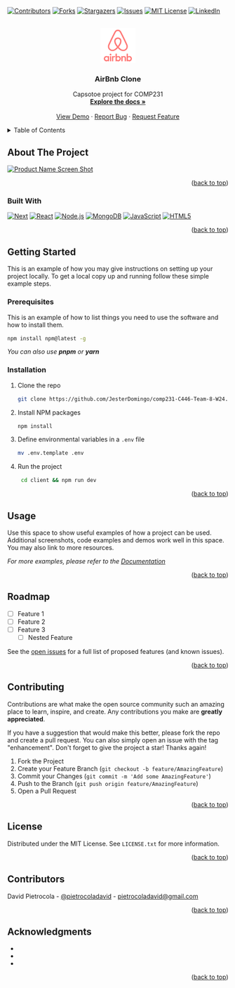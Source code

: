 <!--! Replace `comp231-C446-Team-8-W24`, `AirBnb Clone`, ``,`technology`-->

<a name="readme-top"></a>

[![Contributors][contributors-shield]][contributors-url]
[![Forks][forks-shield]][forks-url]
[![Stargazers][stars-shield]][stars-url]
[![Issues][issues-shield]][issues-url]
[![MIT License][license-shield]][license-url]
[![LinkedIn][linkedin-shield]][linkedin-url]

<!-- PROJECT LOGO -->
<br />
<div align="center">
  <a href="https://github.com/JesterDomingo/comp231-C446-Team-8-W24">
    <img src="images/logo.png" alt="Logo" width="80" height="80">
  </a>

<h3 align="center">AirBnb Clone</h3>

  <p align="center">
    Capsotoe project for COMP231
    <br />
    <a href="https://github.com/JesterDomingo/comp231-C446-Team-8-W24"><strong>Explore the docs »</strong></a>
    <br />
    <br />
    <a href="https://github.com/JesterDomingo/comp231-C446-Team-8-W24">View Demo</a>
    ·
    <a href="https://github.com/JesterDomingo/comp231-C446-Team-8-W24/issues">Report Bug</a>
    ·
    <a href="https://github.com/JesterDomingo/comp231-C446-Team-8-W24/issues">Request Feature</a>
  </p>
</div>

<!-- TABLE OF CONTENTS -->
<details>
  <summary>Table of Contents</summary>
  <ol>
    <li>
      <a href="#about-the-project">About The Project</a>
      <ul>
        <li><a href="#built-with">Built With</a></li>
      </ul>
    </li>
    <li>
      <a href="#getting-started">Getting Started</a>
      <ul>
        <li><a href="#prerequisites">Prerequisites</a></li>
        <li><a href="#installation">Installation</a></li>
      </ul>
    </li>
    <li><a href="#usage">Usage</a></li>
    <li><a href="#roadmap">Roadmap</a></li>
    <li><a href="#contributing">Contributing</a></li>
    <li><a href="#license">License</a></li>
    <li><a href="#Contributors">Contributors</a></li>
    <li><a href="#acknowledgments">Acknowledgments</a></li>
  </ol>
</details>

<!-- ABOUT THE PROJECT -->

## About The Project

[![Product Name Screen Shot][product-screenshot]](https://example.com)

<p align="right">(<a href="#readme-top">back to top</a>)</p>

### Built With

[![Next][Next.js]][Next-url]
[![React][React.js]][React-url]
[![Node.js][Node.js]][Node-url]
[![MongoDB][MongoDB]][MongoDB-url]
[![JavaScript][JavaScript]][JavaScript-url]
[![HTML5][HTML5]][HTML5-url]

<p align="right">(<a href="#readme-top">back to top</a>)</p>

<!-- GETTING STARTED -->

## Getting Started

This is an example of how you may give instructions on setting up your project locally.
To get a local copy up and running follow these simple example steps.

### Prerequisites

This is an example of how to list things you need to use the software and how to install them.

```sh
npm install npm@latest -g
```

_You can also use **pnpm** or **yarn**_

### Installation

1. Clone the repo
   ```sh
   git clone https://github.com/JesterDomingo/comp231-C446-Team-8-W24.git
   ```
1. Install NPM packages
   ```sh
   npm install
   ```
1. Define environmental variables in a `.env` file
   ```sh
   mv .env.template .env
   ```
1. Run the project
   ```sh
    cd client && npm run dev
    ```

<p align="right">(<a href="#readme-top">back to top</a>)</p>

<!-- USAGE EXAMPLES -->

## Usage

Use this space to show useful examples of how a project can be used. Additional screenshots, code examples and demos work well in this space. You may also link to more resources.

_For more examples, please refer to the [Documentation](https://example.com)_

<p align="right">(<a href="#readme-top">back to top</a>)</p>

<!-- ROADMAP -->

## Roadmap

- [ ] Feature 1
- [ ] Feature 2
- [ ] Feature 3
  - [ ] Nested Feature

See the [open issues](https://github.com/DavDeDev/comp231-C446-Team-8-W24/issues) for a full list of proposed features (and known issues).

<p align="right">(<a href="#readme-top">back to top</a>)</p>

<!-- CONTRIBUTING -->

## Contributing

Contributions are what make the open source community such an amazing place to learn, inspire, and create. Any contributions you make are **greatly appreciated**.

If you have a suggestion that would make this better, please fork the repo and create a pull request. You can also simply open an issue with the tag "enhancement".
Don't forget to give the project a star! Thanks again!

1. Fork the Project
2. Create your Feature Branch (`git checkout -b feature/AmazingFeature`)
3. Commit your Changes (`git commit -m 'Add some AmazingFeature'`)
4. Push to the Branch (`git push origin feature/AmazingFeature`)
5. Open a Pull Request

<p align="right">(<a href="#readme-top">back to top</a>)</p>

<!-- LICENSE -->

## License

Distributed under the MIT License. See `LICENSE.txt` for more information.

<p align="right">(<a href="#readme-top">back to top</a>)</p>

<!-- Contributors -->

## Contributors

David Pietrocola - [@pietrocoladavid](https://www.linkedin.com/in/pietrocoladavid/) - pietrocoladavid@gmail.com


<p align="right">(<a href="#readme-top">back to top</a>)</p>

<!-- ACKNOWLEDGMENTS -->

## Acknowledgments

- []()
- []()
- []()

<p align="right">(<a href="#readme-top">back to top</a>)</p>

[contributors-shield]: https://img.shields.io/github/contributors/JesterDomingo/comp231-C446-Team-8-W24.svg?style=for-the-badge
[contributors-url]: https://github.com/JesterDomingo/comp231-C446-Team-8-W24/graphs/contributors
[forks-shield]: https://img.shields.io/github/forks/JesterDomingo/comp231-C446-Team-8-W24.svg?style=for-the-badge
[forks-url]: https://github.com/JesterDomingo/comp231-C446-Team-8-W24/network/members
[stars-shield]: https://img.shields.io/github/stars/JesterDomingo/comp231-C446-Team-8-W24.svg?style=for-the-badge
[stars-url]: https://github.com/JesterDomingo/comp231-C446-Team-8-W24/stargazers
[issues-shield]: https://img.shields.io/github/issues/JesterDomingo/comp231-C446-Team-8-W24.svg?style=for-the-badge
[issues-url]: https://github.com/JesterDomingo/comp231-C446-Team-8-W24/issues
[license-shield]: https://img.shields.io/github/license/JesterDomingo/comp231-C446-Team-8-W24.svg?style=for-the-badge
[license-url]: https://github.com/JesterDomingo/comp231-C446-Team-8-W24/blob/master/LICENSE.txt
[linkedin-shield]: https://img.shields.io/badge/-LinkedIn-black.svg?style=for-the-badge&logo=linkedin&colorB=555
[linkedin-url]: https://linkedin.com/in/pietrocoladavid
[product-screenshot]: images/screenshot.png

<!-- !Use this as a template to add technologies -->

[Next.js]: https://img.shields.io/badge/next.js-000000?style=for-the-badge&logo=nextdotjs&logoColor=white
[Next-url]: https://nextjs.org/
[React.js]: https://img.shields.io/badge/react-61DAFB?style=for-the-badge&logo=react&logoColor=white
[React-url]: https://reactjs.org/
[Node.js]: https://img.shields.io/badge/node.js-339933?style=for-the-badge&logo=nodedotjs&logoColor=white
[Node-url]: https://nodejs.org/en/
[MongoDB]: https://img.shields.io/badge/mongodb-47A248?style=for-the-badge&logo=mongodb&logoColor=white
[MongoDB-url]: https://www.mongodb.com/
[JavaScript]: https://img.shields.io/badge/javascript-F7DF1E?style=for-the-badge&logo=javascript&logoColor=black
[JavaScript-url]: https://www.javascript.com/
[HTML5]: https://img.shields.io/badge/html5-E34F26?style=for-the-badge&logo=html5&logoColor=white
[HTML5-url]: https://developer.mozilla.org/en-US/docs/Web/Guide/HTML/HTML5
